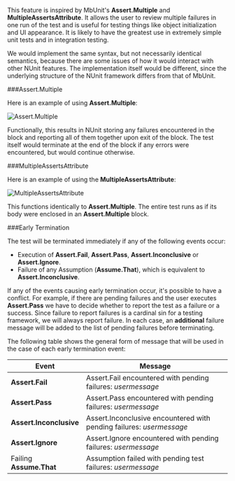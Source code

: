 This feature is inspired by MbUnit's **Assert.Multiple** and **MultipleAssertsAttribute**. It allows the user to review multiple failures in one run of the test and is useful for testing things like object initialization and UI appearance. It is likely to have the greatest use in extremely simple unit tests and in integration testing.

We would implement the same syntax, but not necessarily identical semantics, because there are some issues of how it would interact with other NUnit features. The implementation itself would be different, since the underlying structure of the NUnit framework differs from that of MbUnit.

###Assert.Multiple

Here is an example of using **Assert.Multiple**:

![Assert.Multiple](https://cloud.githubusercontent.com/assets/8772586/5229921/014e331e-76e4-11e4-8f94-45a553b75faf.png)

Functionally, this results in NUnit storing any failures encountered in the block and reporting all of them together upon exit of the block. The test itself would terminate at the end of the block if any errors were encountered, but would continue otherwise.

###MultipleAssertsAttribute

Here is an example of using the **MultipleAssertsAttribute**:

![MultipleAssertsAttribute](https://cloud.githubusercontent.com/assets/8772586/5229899/cea342e2-76e3-11e4-9d00-3661971d2b8f.png)

This functions identically to **Assert.Multiple**. The entire test runs as if its body were enclosed in an **Assert.Multiple** block.

###Early Termination

The test will be terminated immediately if any of the following events occur:

  * Execution of **Assert.Fail**, **Assert.Pass**, **Assert.Inconclusive** or **Assert.Ignore**.
  * Failure of any Assumption (**Assume.That**), which is equivalent to **Assert.Inconclusive**.

If any of  the events causing early termination occur, it's possible to have a conflict. For example, if there are pending failures and the user executes **Assert.Pass** we have to decide whether to report the test as a failure or a success. Since failure to report failures is a cardinal sin for a testing framework, we will always report failure. In each case, an **additional** failure message will be added to the list of pending failures before terminating.

The following table shows the general form of message that will be used in the case of each early termination event:

| Event | Message |
|-------|--------|
| **Assert.Fail**          | Assert.Fail encountered with pending failures: $usermessage$ |
| **Assert.Pass**          | Assert.Pass encountered with pending failures: $usermessage$ |
| **Assert.Inconclusive**  | Assert.Inconclusive encountered with pending failures: $usermessage$ |
| **Assert.Ignore**        | Assert.Ignore encountered with pending failures: $usermessage$ |
| Failing **Assume.That**  | Assumption failed with pending test failures: $usermessage$ |
